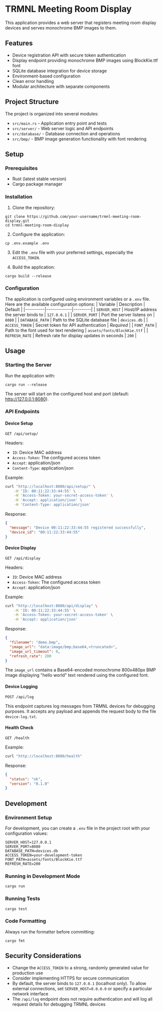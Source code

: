 # TRMNL Meeting Room Display

This application provides a web server that registers meeting room display
devices and serves monochrome BMP images to them.
## Features

- Device registration API with secure token authentication
- Display endpoint providing monochrome BMP images using BlockKie.ttf font
- SQLite database integration for device storage
- Environment-based configuration
- Clean error handling
- Modular architecture with separate components

## Project Structure

The project is organized into several modules:

- `src/main.rs` - Application entry point and tests
- `src/server/` - Web server logic and API endpoints
- `src/database/` - Database connection and operations
- `src/bmp/` - BMP image generation functionality with font rendering

## Setup

### Prerequisites

- Rust (latest stable version)
- Cargo package manager

### Installation

1. Clone the repository:
```
git clone https://github.com/your-username/trmnl-meeting-room-display.git
cd trmnl-meeting-room-display
```

2. Configure the application:
```
cp .env.example .env
```

3. Edit the `.env` file with your preferred settings, especially the `ACCESS_TOKEN`.

4. Build the application:
```
cargo build --release
```

### Configuration

The application is configured using environment variables or a `.env` file. Here
are the available configuration options:
| Variable | Description | Default |
|----------|-------------|---------|
| `SERVER_HOST` | Host/IP address the server binds to | `127.0.0.1` |
| `SERVER_PORT` | Port the server listens on | `8080` |
| `DATABASE_PATH` | Path to the SQLite database file | `devices.db` |
| `ACCESS_TOKEN` | Secret token for API authentication | *Required* |
| `FONT_PATH` | Path to the font used for text rendering | `assets/fonts/BlockKie.ttf` |
| `REFRESH_RATE` | Refresh rate for display updates in seconds | `200` |

## Usage

### Starting the Server

Run the application with:

```
cargo run --release
```

The server will start on the configured host and port (default: http://127.0.0.1:8080).

### API Endpoints

#### Device Setup

```
GET /api/setup/
```

Headers:
- `ID`: Device MAC address
- `Access-Token`: The configured access token
- `Accept`: application/json
- `Content-Type`: application/json

Example:

```bash
curl "http://localhost:8080/api/setup/" \
    -H 'ID: 00:11:22:33:44:55' \
    -H 'Access-Token: your-secret-access-token' \
    -H 'Accept: application/json' \
    -H 'Content-Type: application/json'
```

Response:

```json
{
  "message": "Device 00:11:22:33:44:55 registered successfully",
  "device_id": "00:11:22:33:44:55"
}
```

#### Device Display

```
GET /api/display
```

Headers:
- `ID`: Device MAC address
- `Access-Token`: The configured access token
- `Accept`: application/json

Example:

```bash
curl "http://localhost:8080/api/display" \
    -H 'ID: 00:11:22:33:44:55' \
    -H 'Access-Token: your-secret-access-token' \
    -H 'Accept: application/json'
```

Response:

```json
{
  "filename": "demo.bmp",
  "image_url": "data:image/bmp;base64,<truncated>",
  "image_url_timeout": 0,
  "refresh_rate": 200
}
```

The `image_url` contains a Base64-encoded monochrome 800x480px BMP image
displaying "hello world" text rendered using the configured font.
#### Device Logging

```
POST /api/log
```

This endpoint captures log messages from TRMNL devices for debugging purposes.
It accepts any payload and appends the request body to the file `device-log.txt`.

#### Health Check

```
GET /health
```

Example:

```bash
curl "http://localhost:8080/health"
```

Response:

```json
{
  "status": "ok",
  "version": "0.1.0"
}
```

## Development

### Environment Setup

For development, you can create a `.env` file in the project root with your configuration values:

```
SERVER_HOST=127.0.0.1
SERVER_PORT=8080
DATABASE_PATH=devices.db
ACCESS_TOKEN=your-development-token
FONT_PATH=assets/fonts/BlockKie.ttf
REFRESH_RATE=200
```

### Running in Development Mode

```
cargo run
```

### Running Tests

```
cargo test
```

### Code Formatting

Always run the formatter before committing:

```
cargo fmt
```

## Security Considerations

- Change the `ACCESS_TOKEN` to a strong, randomly generated value for production use
- Consider implementing HTTPS for secure communication
- By default, the server binds to `127.0.0.1` (localhost only). To allow
  external connections, set `SERVER_HOST=0.0.0.0` or specify a particular network
  interface
- The `/api/log` endpoint does not require authentication and will log all
  request details for debugging TRMNL devices
